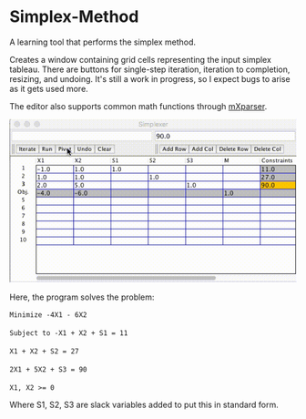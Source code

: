 # Simplex-Method
A learning tool that performs the simplex method.

Creates a window containing grid cells representing the input simplex tableau. There are buttons for single-step iteration, iteration to completion, resizing, and undoing. It's still a work in progress, so I expect bugs to arise as it gets used more.

The editor also supports common math functions through [mXparser](http://mathparser.org/).

![Sample Screenshot](Screenshots/Sample.gif)

Here, the program solves the problem:

    Minimize -4X1 - 6X2
    
    Subject to -X1 + X2 + S1 = 11
    
    X1 + X2 + S2 = 27
    
    2X1 + 5X2 + S3 = 90
    
    X1, X2 >= 0
    
    
Where S1, S2, S3 are slack variables added to put this in standard form.

